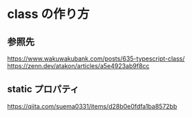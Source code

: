 # class の作り方

## 参照先

https://www.wakuwakubank.com/posts/635-typescript-class/
https://zenn.dev/atakon/articles/a5e4923ab9f8cc

## static プロパティ

https://qiita.com/suema0331/items/d28b0e0fdfa1ba8572bb
